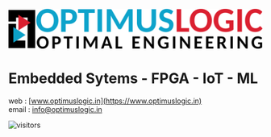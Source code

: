 ![Optimus Logic Systems Pvt. Ltd.](ol-logo-title-tag.png)

# Embedded Sytems - FPGA - IoT - ML

web   : [www.optimuslogic.in](https://www.optimuslogic.in)  
email : [info@optimuslogic.in](mailto:info@optimuslogic.in?subject=[GitHub]%20Enquiry)  

![visitors](https://visitor-badge.glitch.me/badge?page_id=optimuslogic.optimuslogic.visitor-badge)
